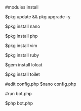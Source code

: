 #modules install

$pkg update && pkg upgrade -y

$pkg install nano

$pkg install php

$pkg install vim

$pkg install ruby

$gem install lolcat

$pkg install toilet

#edit config.php $nano config.php


#run bot.php

$php bot.php
